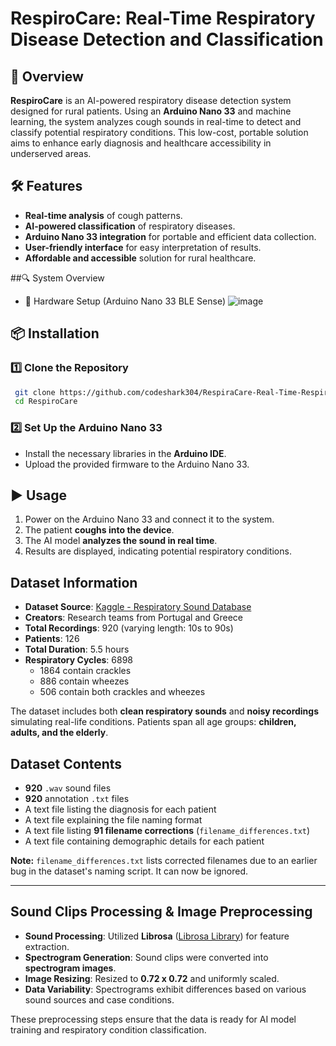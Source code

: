 # RespiroCare: Real-Time Respiratory Disease Detection and Classification

## 🚀 Overview
**RespiroCare** is an AI-powered respiratory disease detection system designed for rural patients. Using an **Arduino Nano 33** and machine learning, the system analyzes cough sounds in real-time to detect and classify potential respiratory conditions. This low-cost, portable solution aims to enhance early diagnosis and healthcare accessibility in underserved areas.

## 🛠️ Features
- **Real-time analysis** of cough patterns.
- **AI-powered classification** of respiratory diseases.
- **Arduino Nano 33 integration** for portable and efficient data collection.
- **User-friendly interface** for easy interpretation of results.
- **Affordable and accessible** solution for rural healthcare.

##🔍 System Overview
- 🔬 Hardware Setup (Arduino Nano 33 BLE Sense)
![image](https://github.com/user-attachments/assets/7f412311-1de5-47a3-b8e1-ec132d3de166)

  
## 📦 Installation
### 1️⃣ Clone the Repository
```bash
 git clone https://github.com/codeshark304/RespiraCare-Real-Time-Respiratory-Disease-Detection-and-Classification-using-Arduino-Nano33.git
 cd RespiroCare
```

### 2️⃣ Set Up the Arduino Nano 33
- Install the necessary libraries in the **Arduino IDE**.
- Upload the provided firmware to the Arduino Nano 33.

## ▶️ Usage
1. Power on the Arduino Nano 33 and connect it to the system.
2. The patient **coughs into the device**.
3. The AI model **analyzes the sound in real time**.
4. Results are displayed, indicating potential respiratory conditions.

##  Dataset Information
- **Dataset Source**: [Kaggle - Respiratory Sound Database](https://www.kaggle.com/vbookshelf/respiratory-sound-database)
- **Creators**: Research teams from Portugal and Greece
- **Total Recordings**: 920 (varying length: 10s to 90s)
- **Patients**: 126
- **Total Duration**: 5.5 hours
- **Respiratory Cycles**: 6898
  - 1864 contain crackles
  - 886 contain wheezes
  - 506 contain both crackles and wheezes

The dataset includes both **clean respiratory sounds** and **noisy recordings** simulating real-life conditions. Patients span all age groups: **children, adults, and the elderly**.

##  Dataset Contents
- **920** `.wav` sound files
- **920** annotation `.txt` files
- A text file listing the diagnosis for each patient
- A text file explaining the file naming format
- A text file listing **91 filename corrections** (`filename_differences.txt`)
- A text file containing demographic details for each patient

 **Note:** `filename_differences.txt` lists corrected filenames due to an earlier bug in the dataset's naming script. It can now be ignored.

---

##  Sound Clips Processing & Image Preprocessing

- **Sound Processing**: Utilized **Librosa** ([Librosa Library](https://librosa.github.io/librosa/)) for feature extraction.
- **Spectrogram Generation**: Sound clips were converted into **spectrogram images**.
- **Image Resizing**: Resized to **0.72 x 0.72** and uniformly scaled.
- **Data Variability**: Spectrograms exhibit differences based on various sound sources and case conditions.

 These preprocessing steps ensure that the data is ready for AI model training and respiratory condition classification.



